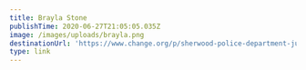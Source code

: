 ```yaml
---
title: Brayla Stone
publishTime: 2020-06-27T21:05:05.035Z
image: /images/uploads/brayla.png
destinationUrl: 'https://www.change.org/p/sherwood-police-department-justice-for-brayla-stone'
type: link
---
```


